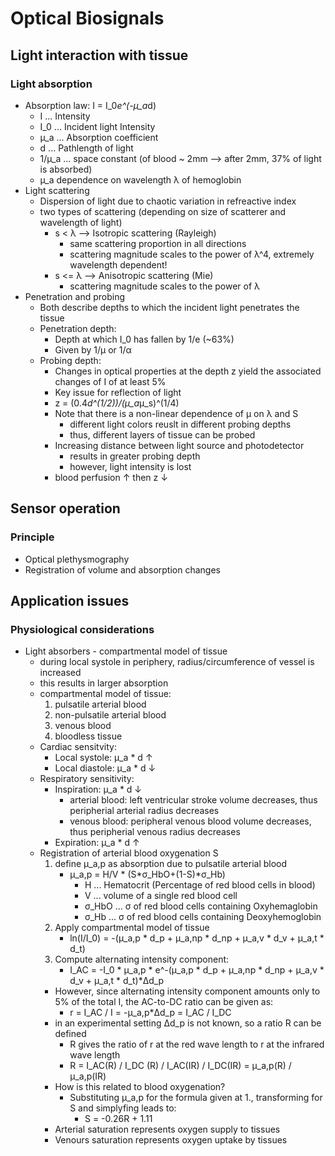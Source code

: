 # Optical Biosignals
## Light interaction with tissue
### Light absorption
* Absorption law: I = I_0*e^(-µ_a*d)
	* I ... Intensity
	* I_0 ... Incident light Intensity
	* µ_a ... Absorption coefficient
	* d ... Pathlength of light
	* 1/µ_a ... space constant (of blood ~ 2mm --> after 2mm, 37% of light is absorbed)
	* µ_a dependence on wavelength λ of hemoglobin
* Light scattering
	* Dispersion of light due to chaotic variation in refreactive index
	* two types of scattering (depending on size of scatterer and wavelength of light)
		* s < λ --> Isotropic scattering (Rayleigh)
			* same scattering proportion in all directions
			* scattering magnitude scales to the power of λ^4, extremely wavelength dependent!
		* s <= λ --> Anisotropic scattering (Mie)
			* scattering magnitude scales to the power of λ
* Penetration and probing
	* Both describe depths to which the incident light penetrates the tissue
	* Penetration depth:
		* Depth at which I_0 has fallen by 1/e (~63%)
		* Given by 1/μ or 1/α
	* Probing depth:
		* Changes in optical properties at the depth z yield the associated changes of I of at least 5%
		* Key issue for reflection of light
		* z = (0.4*d^(1/2))/(μ_a*μ_s)^(1/4)
		* Note that there is a non-linear dependence of μ on λ and S
			* different light colors reuslt in different probing depths
			* thus, different layers of tissue can be probed
		* Increasing distance between light source and photodetector
			* results in greater probing depth
			* however, light intensity is lost
		* blood perfusion ↑ then z ↓
## Sensor operation
### Principle
* Optical plethysmography
* Registration of volume and absorption changes 
## Application issues
### Physiological considerations
* Light absorbers - compartmental model of tissue
	* during local systole in periphery, radius/circumference of vessel is increased
	* this results in larger absorption
	* compartmental model of tissue:
		1. pulsatile arterial blood
		2. non-pulsatile arterial blood
		3. venous blood
		4. bloodless tissue 
	* Cardiac sensitvity:
		* Local systole: μ_a * d ↑
		* Local diastole:  μ_a * d ↓
	* Respiratory sensitivity:
		* Inspiration: μ_a * d ↓
			* arterial blood: left ventricular stroke volume decreases, thus peripherial arterial radius decreases
			* venous blood: peripheral venous blood volume decreases, thus peripherial venous radius decreases
		* Expiration: μ_a * d ↑
	* Registration of arterial blood oxygenation S 
		1. define μ_a,p as absorption due to pulsatile arterial blood
			* μ_a,p = H/V * (S*σ_HbO+(1-S)*σ_Hb)
				* H ... Hematocrit (Percentage of red blood cells in blood)
				* V ... volume of a single red blood cell 
				* σ_HbO ... σ of red blood cells containing Oxyhemaglobin
				* σ_Hb ... σ of red blood cells containing Deoxyhemoglobin
		2. Apply compartmental model of tissue
			* ln(I/I_0) = -(μ_a,p \* d_p + μ_a,np \* d_np + μ_a,v \* d_v + μ_a,t \* d_t)
		3. Compute alternating intensity component:
			* I_AC = -I_0 * μ_a,p * e^-(μ_a,p \* d_p + μ_a,np \* d_np + μ_a,v \* d_v + μ_a,t \* d_t)*Δd_p
		* However, since alternating intensity component amounts only to 5% of the total I, the AC-to-DC ratio can be given as:
			* r = I_AC / I = -μ_a,p*Δd_p = I_AC / I_DC
		* in an experimental setting Δd_p is not known, so a ratio R can be defined
			* R gives the ratio of r at the red wave length to r at the infrared wave length
			* R = I_AC(R) / I_DC (R) / I_AC(IR) / I_DC(IR) = μ_a,p(R) / μ_a,p(IR)
		* How is this related to blood oxygenation?
			* Substituting μ_a,p for the formula given at 1., transforming for S and simplyfing leads to:
				* S = -0.26R + 1.11
		* Arterial saturation represents oxygen supply to tissues
		* Venours saturation represents oxygen uptake by tissues